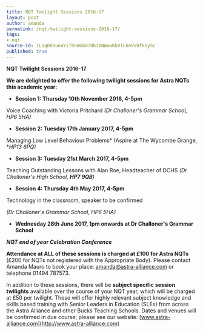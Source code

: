 ```yaml
---
title: NQT Twilight Sessions 2016-17
layout: post
author: amanda
permalink: /nqt-twilight-sessions-2016-17/
tags:
- nqt
source-id: 1LoqDK6ue4YiThSWGbU7OhIbNWowKbViLkeVV0fkGySc
published: true
---
```

**NQT Twilight Sessions 2016-17**

**We are delighted to offer the following twilight sessions for Astra NQTs this academic year:**

+ **Session 1: Thursday 10th November 2016, 4-5pm**

Voice Coaching with Victoria Pritchard *(Dr Challoner's Grammar School, HP6 5HA)*

+ **Session 2: Tuesday 17th January 2017, 4-5pm**

Managing Low Level Behaviour Problems* (Aspire at The Wycombe Grange, **HP13 6PQ)*

+ **Session 3: Tuesday 21st March 2017, 4-5pm**

Teaching Outstanding Lessons with Alan Roe, Headteacher of DCHS *(Dr Challoner's High School, **HP7 9QB**)*

+ **Session 4: Thursday 4th May  2017, 4-5pm**

Technology in the classroom, speaker to be confirmed 

*(Dr Challoner's Grammar School, HP6 5HA)*

+ **Wednesday 28th June 2017, 1pm onwards at Dr Challoner's Grammar School**

**_NQT end of year Celebration Conference_**

**Attendance at ALL of these sessions is charged at £100 for Astra NQTs** (£200 for NQTs not registered with the Appropriate Body).  Please contact Amanda Mauro to book your place: [amanda@astra-alliance.com](mailto:amanda@astra-alliance.com) or telephone 01494 787573.

In addition to these sessions, there will be **subject specific session twilights** available over the course of your NQT year, which will be charged at £50 per twilight. These will offer highly relevant subject knowledge and skills based training with Senior Leaders in Education (SLEs) from across the Astra Alliance and other Bucks Teaching Schools. Dates and venues will be confirmed in due course; please see our website: [www.astra-alliance.com](http://www.astra-alliance.com) 

